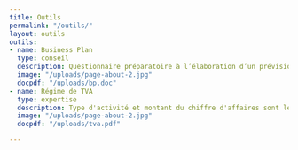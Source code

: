 ```yaml
---
title: Outils
permalink: "/outils/"
layout: outils
outils:
- name: Business Plan
  type: conseil
  description: Questionnaire préparatoire à l’élaboration d’un prévisionnel de création d’activité
  image: "/uploads/page-about-2.jpg"
  docpdf: "/uploads/bp.doc"
- name: Régime de TVA
  type: expertise
  description: Type d'activité et montant du chiffre d'affaires sont les deux principaux critères qui déterminent votre régime d'imposition. Mais en fonction de vos besoins, vous avez la possibilité d'opter pour un régime d'imposition supérieur.
  image: "/uploads/page-about-2.jpg"
  docpdf: "/uploads/tva.pdf"

---
```

